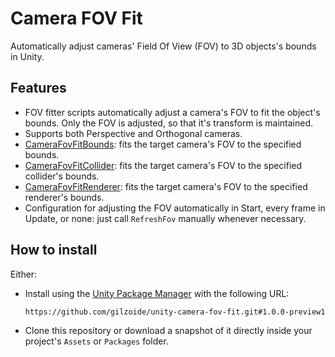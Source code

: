 # Camera FOV Fit
Automatically adjust cameras' Field Of View (FOV) to 3D objects's bounds in Unity.


## Features
- FOV fitter scripts automatically adjust a camera's FOV to fit the object's bounds.
  Only the FOV is adjusted, so that it's transform is maintained.
- Supports both Perspective and Orthogonal cameras.
- [CameraFovFitBounds](Runtime/CameraFovFitBounds.cs): fits the target camera's FOV to the specified bounds.
- [CameraFovFitCollider](Runtime/CameraFovFitCollider.cs): fits the target camera's FOV to the specified collider's bounds.
- [CameraFovFitRenderer](Runtime/CameraFovFitRenderer.cs): fits the target camera's FOV to the specified renderer's bounds.
- Configuration for adjusting the FOV automatically in Start, every frame in Update, or none: just call `RefreshFov` manually whenever necessary.


## How to install
Either:
- Install using the [Unity Package Manager](https://docs.unity3d.com/Manual/upm-ui-giturl.html) with the following URL:
  ```
  https://github.com/gilzoide/unity-camera-fov-fit.git#1.0.0-preview1
  ```
- Clone this repository or download a snapshot of it directly inside your project's `Assets` or `Packages` folder.
